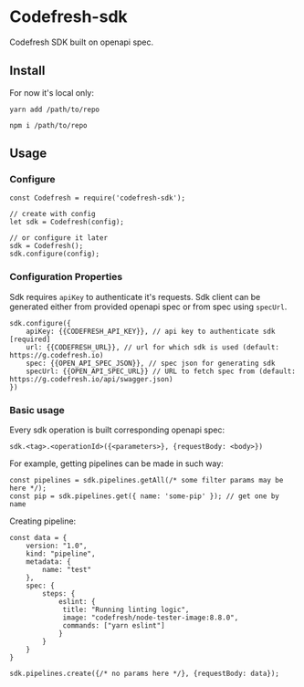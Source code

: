 # Codefresh-sdk

Codefresh SDK built on openapi spec.

## Install
For now it's local only:

`yarn add /path/to/repo`

`npm i /path/to/repo`

## Usage

### Configure

```ecmascript 6
const Codefresh = require('codefresh-sdk');

// create with config
let sdk = Codefresh(config);

// or configure it later
sdk = Codefresh();
sdk.configure(config);
```

### Configuration Properties

Sdk requires `apiKey` to authenticate it's requests. Sdk client can be generated either from 
provided openapi spec or from spec using `specUrl`.

```ecmascript 6
sdk.configure({
    apiKey: {{CODEFRESH_API_KEY}}, // api key to authenticate sdk [required]
    url: {{CODEFRESH_URL}}, // url for which sdk is used (default: https://g.codefresh.io)
    spec: {{OPEN_API_SPEC_JSON}}, // spec json for generating sdk
    specUrl: {{OPEN_API_SPEC_URL}} // URL to fetch spec from (default: https://g.codefresh.io/api/swagger.json)
})
```

### Basic usage

Every sdk operation is built corresponding openapi spec: 

`sdk.<tag>.<operationId>({<parameters>}, {requestBody: <body>})`

For example, getting pipelines can be made in such way:

```ecmascript 6
const pipelines = sdk.pipelines.getAll(/* some filter params may be here */);
const pip = sdk.pipelines.get({ name: 'some-pip' }); // get one by name
```

Creating pipeline:

```ecmascript 6
const data = {
    version: "1.0",
    kind: "pipeline",
    metadata: {
        name: "test"
    },
    spec: {
        steps: {
            eslint: {
             title: "Running linting logic",
             image: "codefresh/node-tester-image:8.8.0",
             commands: ["yarn eslint"]
            }
        }
    }
}

sdk.pipelines.create({/* no params here */}, {requestBody: data});
```
